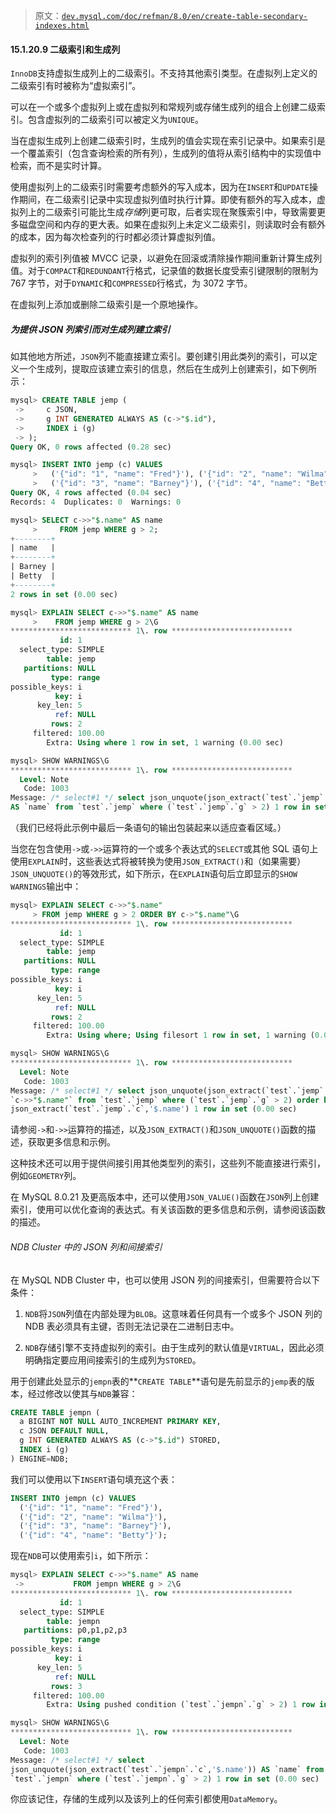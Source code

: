 > 原文：[`dev.mysql.com/doc/refman/8.0/en/create-table-secondary-indexes.html`](https://dev.mysql.com/doc/refman/8.0/en/create-table-secondary-indexes.html)

#### 15.1.20.9 二级索引和生成列

`InnoDB`支持虚拟生成列上的二级索引。不支持其他索引类型。在虚拟列上定义的二级索引有时被称为“虚拟索引”。

可以在一个或多个虚拟列上或在虚拟列和常规列或存储生成列的组合上创建二级索引。包含虚拟列的二级索引可以被定义为`UNIQUE`。

当在虚拟生成列上创建二级索引时，生成列的值会实现在索引记录中。如果索引是一个覆盖索引（包含查询检索的所有列），生成列的值将从索引结构中的实现值中检索，而不是实时计算。

使用虚拟列上的二级索引时需要考虑额外的写入成本，因为在`INSERT`和`UPDATE`操作期间，在二级索引记录中实现虚拟列值时执行计算。即使有额外的写入成本，虚拟列上的二级索引可能比生成*存储*列更可取，后者实现在聚簇索引中，导致需要更多磁盘空间和内存的更大表。如果在虚拟列上未定义二级索引，则读取时会有额外的成本，因为每次检查列的行时都必须计算虚拟列值。

虚拟列的索引列值被 MVCC 记录，以避免在回滚或清除操作期间重新计算生成列值。对于`COMPACT`和`REDUNDANT`行格式，记录值的数据长度受索引键限制的限制为 767 字节，对于`DYNAMIC`和`COMPRESSED`行格式，为 3072 字节。

在虚拟列上添加或删除二级索引是一个原地操作。

##### 为提供 JSON 列索引而对生成列建立索引

如其他地方所述，`JSON`列不能直接建立索引。要创建引用此类列的索引，可以定义一个生成列，提取应该建立索引的信息，然后在生成列上创建索引，如下例所示：

```sql
mysql> CREATE TABLE jemp (
 ->     c JSON,
 ->     g INT GENERATED ALWAYS AS (c->"$.id"),
 ->     INDEX i (g)
 -> );
Query OK, 0 rows affected (0.28 sec)

mysql> INSERT INTO jemp (c) VALUES
     >   ('{"id": "1", "name": "Fred"}'), ('{"id": "2", "name": "Wilma"}'),
     >   ('{"id": "3", "name": "Barney"}'), ('{"id": "4", "name": "Betty"}');
Query OK, 4 rows affected (0.04 sec)
Records: 4  Duplicates: 0  Warnings: 0

mysql> SELECT c->>"$.name" AS name
     >     FROM jemp WHERE g > 2;
+--------+
| name   |
+--------+
| Barney |
| Betty  |
+--------+
2 rows in set (0.00 sec)

mysql> EXPLAIN SELECT c->>"$.name" AS name
     >    FROM jemp WHERE g > 2\G
*************************** 1\. row ***************************
           id: 1
  select_type: SIMPLE
        table: jemp
   partitions: NULL
         type: range
possible_keys: i
          key: i
      key_len: 5
          ref: NULL
         rows: 2
     filtered: 100.00
        Extra: Using where 1 row in set, 1 warning (0.00 sec)

mysql> SHOW WARNINGS\G
*************************** 1\. row ***************************
  Level: Note
   Code: 1003
Message: /* select#1 */ select json_unquote(json_extract(`test`.`jemp`.`c`,'$.name'))
AS `name` from `test`.`jemp` where (`test`.`jemp`.`g` > 2) 1 row in set (0.00 sec)
```

（我们已经将此示例中最后一条语句的输出包装起来以适应查看区域。）

当您在包含使用`->`或`->>`运算符的一个或多个表达式的`SELECT`或其他 SQL 语句上使用`EXPLAIN`时，这些表达式将被转换为使用`JSON_EXTRACT()`和（如果需要）`JSON_UNQUOTE()`的等效形式，如下所示，在`EXPLAIN`语句后立即显示的`SHOW WARNINGS`输出中：

```sql
mysql> EXPLAIN SELECT c->>"$.name"
     > FROM jemp WHERE g > 2 ORDER BY c->"$.name"\G
*************************** 1\. row ***************************
           id: 1
  select_type: SIMPLE
        table: jemp
   partitions: NULL
         type: range
possible_keys: i
          key: i
      key_len: 5
          ref: NULL
         rows: 2
     filtered: 100.00
        Extra: Using where; Using filesort 1 row in set, 1 warning (0.00 sec)

mysql> SHOW WARNINGS\G
*************************** 1\. row ***************************
  Level: Note
   Code: 1003
Message: /* select#1 */ select json_unquote(json_extract(`test`.`jemp`.`c`,'$.name')) AS
`c->>"$.name"` from `test`.`jemp` where (`test`.`jemp`.`g` > 2) order by
json_extract(`test`.`jemp`.`c`,'$.name') 1 row in set (0.00 sec)
```

请参阅`->`和`->>`运算符的描述，以及`JSON_EXTRACT()`和`JSON_UNQUOTE()`函数的描述，获取更多信息和示例。

这种技术还可以用于提供间接引用其他类型列的索引，这些列不能直接进行索引，例如`GEOMETRY`列。

在 MySQL 8.0.21 及更高版本中，还可以使用`JSON_VALUE()`函数在`JSON`列上创建索引，使用可以优化查询的表达式。有关该函数的更多信息和示例，请参阅该函数的描述。

###### NDB Cluster 中的 JSON 列和间接索引

在 MySQL NDB Cluster 中，也可以使用 JSON 列的间接索引，但需要符合以下条件：

1.  `NDB`将`JSON`列值在内部处理为`BLOB`。这意味着任何具有一个或多个 JSON 列的 NDB 表必须具有主键，否则无法记录在二进制日志中。

1.  `NDB`存储引擎不支持虚拟列的索引。由于生成列的默认值是`VIRTUAL`，因此必须明确指定要应用间接索引的生成列为`STORED`。

用于创建此处显示的`jempn`表的**`CREATE TABLE`**语句是先前显示的`jemp`表的版本，经过修改以使其与`NDB`兼容：

```sql
CREATE TABLE jempn (
  a BIGINT NOT NULL AUTO_INCREMENT PRIMARY KEY,
  c JSON DEFAULT NULL,
  g INT GENERATED ALWAYS AS (c->"$.id") STORED,
  INDEX i (g)
) ENGINE=NDB;
```

我们可以使用以下`INSERT`语句填充这个表：

```sql
INSERT INTO jempn (c) VALUES
  ('{"id": "1", "name": "Fred"}'),
  ('{"id": "2", "name": "Wilma"}'),
  ('{"id": "3", "name": "Barney"}'),
  ('{"id": "4", "name": "Betty"}');
```

现在`NDB`可以使用索引`i`，如下所示：

```sql
mysql> EXPLAIN SELECT c->>"$.name" AS name
 ->           FROM jempn WHERE g > 2\G
*************************** 1\. row ***************************
           id: 1
  select_type: SIMPLE
        table: jempn
   partitions: p0,p1,p2,p3
         type: range
possible_keys: i
          key: i
      key_len: 5
          ref: NULL
         rows: 3
     filtered: 100.00
        Extra: Using pushed condition (`test`.`jempn`.`g` > 2) 1 row in set, 1 warning (0.01 sec)

mysql> SHOW WARNINGS\G
*************************** 1\. row ***************************
  Level: Note
   Code: 1003
Message: /* select#1 */ select
json_unquote(json_extract(`test`.`jempn`.`c`,'$.name')) AS `name` from
`test`.`jempn` where (`test`.`jempn`.`g` > 2) 1 row in set (0.00 sec)
```

你应该记住，存储的生成列以及该列上的任何索引都使用`DataMemory`。
